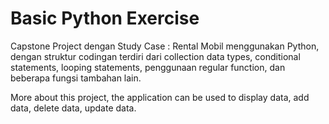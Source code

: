 # Basic Python Exercise

Capstone Project dengan Study Case : Rental Mobil menggunakan Python, dengan struktur codingan terdiri dari collection data types, conditional statements, looping statements, penggunaan regular function, dan beberapa fungsi tambahan lain. 

More about this project, the application can be used to display data, add data, delete data, update data.
